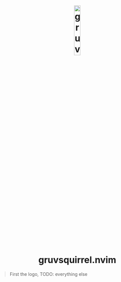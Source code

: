 <div align="center">
  <h1>
    <img src="https://user-images.githubusercontent.com/10135646/210930853-fc6e828a-d3fe-4a1c-83af-c24ec592b80b.png" 
         alt="gruvsquirrel" 
         style="width: 20%; border-radius: 2%;" />
    <br/>
    gruvsquirrel.nvim
  </h1>
</div>

> First the logo, TODO: everything else
